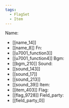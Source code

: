 ```yaml
---
tags:
  - FlagSet
  - Item
---
```

Name:
- [[name_14]]
- [[name_8]]
Fn:
- [[u7001_function3]]
- [[u7001_function4]]
Bgm:
- [[bgm_210]]
Sound:
- [[sound_143]]
- [[sound_17]]
- [[sound_213]]
- [[sound_39]]
Item:
- [[item_403]]
Flag:
- [[flag_9728]]
Field_party:
- [[field_party_0]]
